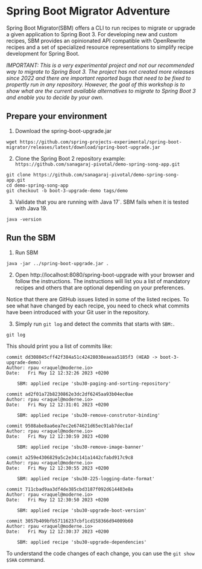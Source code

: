 # Spring Boot Migrator Adventure

Spring Boot Migrator(SBM) offers a CLI to run recipes to migrate or upgrade 
a given application to Spring Boot 3. For developing new and custom recipes, SBM 
provides an opinionated API compatible with OpenRewrite recipes and a set of 
specialized resource representations to simplify recipe development for 
Spring Boot.

*IMPORTANT: This is a very experimental project and not
our recommended way to migrate to Spring Boot 3. The project has not created more
releases since 2022 and there are important reported bugs that need to be fixed to 
propertly run in any repository. However, the goal of this workshop is to show
what are the current available alternatives to migrate to Spring Boot 3 and enable
you to decide by your own.* 

## Prepare your environment

1.  Download the spring-boot-upgrade.jar

```
wget https://github.com/spring-projects-experimental/spring-boot-migrator/releases/latest/download/spring-boot-upgrade.jar
```

2. Clone the Spring Boot 2 repository example: ` https://github.com/sanagaraj-pivotal/demo-spring-song-app.git`

```
git clone https://github.com/sanagaraj-pivotal/demo-spring-song-app.git
cd demo-spring-song-app
git checkout -b boot-3-upgrade-demo tags/demo
```

3. Validate that you are running with Java 17`. SBM fails when it is tested with Java 19.

```
java -version
```

## Run the SBM

1. Run SBM

```
java -jar ../spring-boot-upgrade.jar .
```

2. Open http://localhost:8080/spring-boot-upgrade with your browser and follow the instructions. The instructions will list you a list of 
mandatory recipes and others that are optional depending on your preferences. 

Notice that there are GitHub issues listed in some of the listed 
recipes. To see what have changed by each recipe, you need to check what commits have been introduced with your Git user in the repository.

3. Simply run `git log` and detect the commits that starts with `SBM:`.

```
git log
```

This should print you a list of commits like:

```
commit dd308045cff42f384a51c42428030eaeaa5185f3 (HEAD -> boot-3-upgrade-demo)
Author: rpau <raquel@moderne.io>
Date:   Fri May 12 12:32:26 2023 +0200

    SBM: applied recipe 'sbu30-paging-and-sorting-repository'

commit ad2f01a72b8230862e3dc2df6245aa93b04ec0ae
Author: rpau <raquel@moderne.io>
Date:   Fri May 12 12:31:01 2023 +0200

    SBM: applied recipe 'sbu30-remove-construtor-binding'

commit 9508abe8aa6ea7ec2e674621d65ec91ab7dec1af
Author: rpau <raquel@moderne.io>
Date:   Fri May 12 12:30:59 2023 +0200

    SBM: applied recipe 'sbu30-remove-image-banner'

commit a259e4306829a5c2e34c141a1442cfabd917c9c8
Author: rpau <raquel@moderne.io>
Date:   Fri May 12 12:30:55 2023 +0200

    SBM: applied recipe 'sbu30-225-logging-date-format'

commit 711cbad9aa3df4de385cbd3187f092d614403e8a
Author: rpau <raquel@moderne.io>
Date:   Fri May 12 12:30:50 2023 +0200

    SBM: applied recipe 'sbu30-upgrade-boot-version'

commit 3057b409bfb57116237cbf1cd158366d94009b60
Author: rpau <raquel@moderne.io>
Date:   Fri May 12 12:30:37 2023 +0200

    SBM: applied recipe 'sbu30-upgrade-dependencies'
```
 
To understand the code changes of each change, you can use the `git show $SHA` command. 

